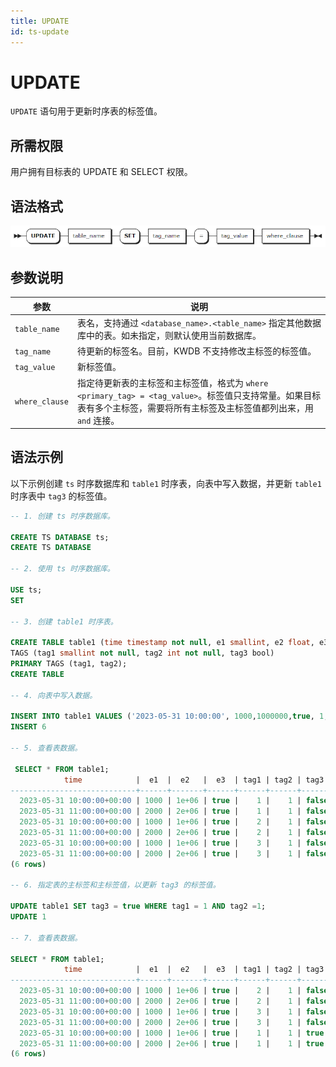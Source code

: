 ```yaml
---
title: UPDATE
id: ts-update
---
```


# UPDATE

`UPDATE` 语句用于更新时序表的标签值。

## 所需权限

用户拥有目标表的 UPDATE 和 SELECT 权限。

## 语法格式

![](../../../static/sql-reference/AwfNbaGTmoAa7Zx9t9EcuKQyn5g.png)

## 参数说明

| 参数 | 说明 |
| --- | --- |
| `table_name` | 表名，支持通过 `<database_name>.<table_name>` 指定其他数据库中的表。如未指定，则默认使用当前数据库。|
| `tag_name` | 待更新的标签名。目前，KWDB 不支持修改主标签的标签值。 |
| `tag_value` | 新标签值。 |
| `where_clause` | 指定待更新表的主标签和主标签值，格式为 `where <primary_tag> = <tag_value>`。标签值只支持常量。如果目标表有多个主标签，需要将所有主标签及主标签值都列出来，用 `and` 连接。|

## 语法示例

以下示例创建 `ts` 时序数据库和 `table1` 时序表，向表中写入数据，并更新 `table1` 时序表中 `tag3` 的标签值。

```sql
-- 1. 创建 ts 时序数据库。

CREATE TS DATABASE ts;
CREATE TS DATABASE

-- 2. 使用 ts 时序数据库。

USE ts;
SET

-- 3. 创建 table1 时序表。

CREATE TABLE table1 (time timestamp not null, e1 smallint, e2 float, e3 bool)
TAGS (tag1 smallint not null, tag2 int not null, tag3 bool)
PRIMARY TAGS (tag1, tag2);
CREATE TABLE

-- 4. 向表中写入数据。

INSERT INTO table1 VALUES ('2023-05-31 10:00:00', 1000,1000000,true, 1, 1, false), ('2023-05-31 11:00:00', 2000,2000000, true, 1, 1, false), ('2023-05-31 10:00:00', 1000,1000000,true, 2, 1, false), ('2023-05-31 11:00:00', 2000,2000000,true, 2, 1, false), ('2023-05-31 10:00:00', 1000,1000000,true, 3, 1, false), ('2023-05-31 11:00:00', 2000,2000000,true, 3, 1, false);
INSERT 6

-- 5. 查看表数据。

 SELECT * FROM table1;
            time            |  e1  |  e2   |  e3  | tag1 | tag2 | tag3
----------------------------+------+-------+------+------+------+--------
  2023-05-31 10:00:00+00:00 | 1000 | 1e+06 | true |    1 |    1 | false
  2023-05-31 11:00:00+00:00 | 2000 | 2e+06 | true |    1 |    1 | false
  2023-05-31 10:00:00+00:00 | 1000 | 1e+06 | true |    2 |    1 | false
  2023-05-31 11:00:00+00:00 | 2000 | 2e+06 | true |    2 |    1 | false
  2023-05-31 10:00:00+00:00 | 1000 | 1e+06 | true |    3 |    1 | false
  2023-05-31 11:00:00+00:00 | 2000 | 2e+06 | true |    3 |    1 | false
(6 rows)

-- 6. 指定表的主标签和主标签值，以更新 tag3 的标签值。

UPDATE table1 SET tag3 = true WHERE tag1 = 1 AND tag2 =1;
UPDATE 1

-- 7. 查看表数据。

SELECT * FROM table1;
            time            |  e1  |  e2   |  e3  | tag1 | tag2 | tag3
----------------------------+------+-------+------+------+------+--------
  2023-05-31 10:00:00+00:00 | 1000 | 1e+06 | true |    2 |    1 | false
  2023-05-31 11:00:00+00:00 | 2000 | 2e+06 | true |    2 |    1 | false
  2023-05-31 10:00:00+00:00 | 1000 | 1e+06 | true |    3 |    1 | false
  2023-05-31 11:00:00+00:00 | 2000 | 2e+06 | true |    3 |    1 | false
  2023-05-31 10:00:00+00:00 | 1000 | 1e+06 | true |    1 |    1 | true
  2023-05-31 11:00:00+00:00 | 2000 | 2e+06 | true |    1 |    1 | true
(6 rows)
```
